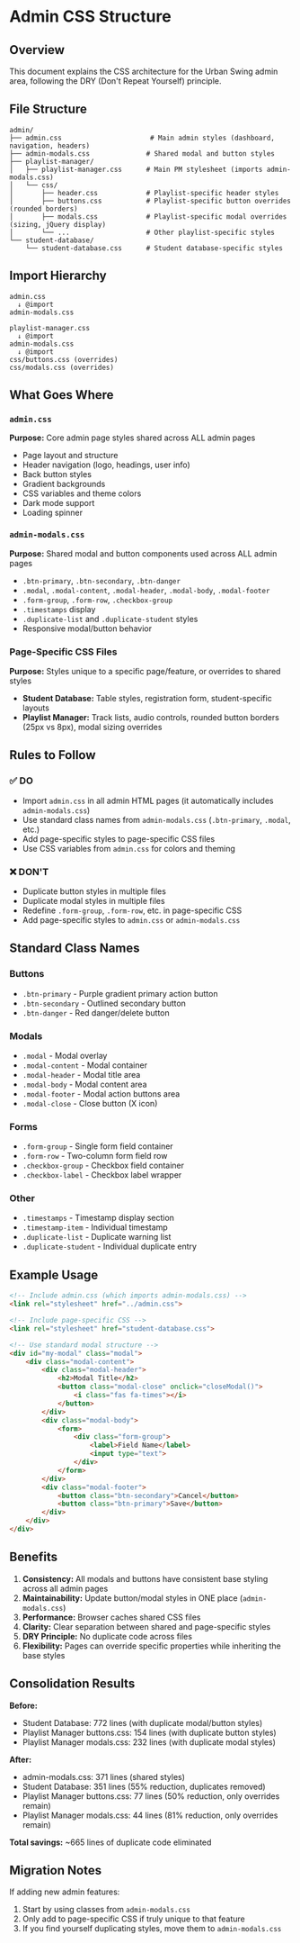 # Admin CSS Structure

## Overview
This document explains the CSS architecture for the Urban Swing admin area, following the DRY (Don't Repeat Yourself) principle.

## File Structure

```
admin/
├── admin.css                      # Main admin styles (dashboard, navigation, headers)
├── admin-modals.css              # Shared modal and button styles
├── playlist-manager/
│   ├── playlist-manager.css      # Main PM stylesheet (imports admin-modals.css)
│   └── css/
│       ├── header.css            # Playlist-specific header styles
│       ├── buttons.css           # Playlist-specific button overrides (rounded borders)
│       ├── modals.css            # Playlist-specific modal overrides (sizing, jQuery display)
│       └── ...                   # Other playlist-specific styles
└── student-database/
    └── student-database.css      # Student database-specific styles
```

## Import Hierarchy

```
admin.css
  ↓ @import
admin-modals.css

playlist-manager.css
  ↓ @import
admin-modals.css
  ↓ @import
css/buttons.css (overrides)
css/modals.css (overrides)
```

## What Goes Where

### `admin.css`
**Purpose:** Core admin page styles shared across ALL admin pages
- Page layout and structure
- Header navigation (logo, headings, user info)
- Back button styles
- Gradient backgrounds
- CSS variables and theme colors
- Dark mode support
- Loading spinner

### `admin-modals.css`
**Purpose:** Shared modal and button components used across ALL admin pages
- `.btn-primary`, `.btn-secondary`, `.btn-danger`
- `.modal`, `.modal-content`, `.modal-header`, `.modal-body`, `.modal-footer`
- `.form-group`, `.form-row`, `.checkbox-group`
- `.timestamps` display
- `.duplicate-list` and `.duplicate-student` styles
- Responsive modal/button behavior

### Page-Specific CSS Files
**Purpose:** Styles unique to a specific page/feature, or overrides to shared styles
- **Student Database:** Table styles, registration form, student-specific layouts
- **Playlist Manager:** Track lists, audio controls, rounded button borders (25px vs 8px), modal sizing overrides

## Rules to Follow

### ✅ DO
- Import `admin.css` in all admin HTML pages (it automatically includes `admin-modals.css`)
- Use standard class names from `admin-modals.css` (`.btn-primary`, `.modal`, etc.)
- Add page-specific styles to page-specific CSS files
- Use CSS variables from `admin.css` for colors and theming

### ❌ DON'T
- Duplicate button styles in multiple files
- Duplicate modal styles in multiple files
- Redefine `.form-group`, `.form-row`, etc. in page-specific CSS
- Add page-specific styles to `admin.css` or `admin-modals.css`

## Standard Class Names

### Buttons
- `.btn-primary` - Purple gradient primary action button
- `.btn-secondary` - Outlined secondary button
- `.btn-danger` - Red danger/delete button

### Modals
- `.modal` - Modal overlay
- `.modal-content` - Modal container
- `.modal-header` - Modal title area
- `.modal-body` - Modal content area
- `.modal-footer` - Modal action buttons area
- `.modal-close` - Close button (X icon)

### Forms
- `.form-group` - Single form field container
- `.form-row` - Two-column form field row
- `.checkbox-group` - Checkbox field container
- `.checkbox-label` - Checkbox label wrapper

### Other
- `.timestamps` - Timestamp display section
- `.timestamp-item` - Individual timestamp
- `.duplicate-list` - Duplicate warning list
- `.duplicate-student` - Individual duplicate entry

## Example Usage

```html
<!-- Include admin.css (which imports admin-modals.css) -->
<link rel="stylesheet" href="../admin.css">

<!-- Include page-specific CSS -->
<link rel="stylesheet" href="student-database.css">

<!-- Use standard modal structure -->
<div id="my-modal" class="modal">
    <div class="modal-content">
        <div class="modal-header">
            <h2>Modal Title</h2>
            <button class="modal-close" onclick="closeModal()">
                <i class="fas fa-times"></i>
            </button>
        </div>
        <div class="modal-body">
            <form>
                <div class="form-group">
                    <label>Field Name</label>
                    <input type="text">
                </div>
            </form>
        </div>
        <div class="modal-footer">
            <button class="btn-secondary">Cancel</button>
            <button class="btn-primary">Save</button>
        </div>
    </div>
</div>
```

## Benefits

1. **Consistency:** All modals and buttons have consistent base styling across all admin pages
2. **Maintainability:** Update button/modal styles in ONE place (`admin-modals.css`)
3. **Performance:** Browser caches shared CSS files
4. **Clarity:** Clear separation between shared and page-specific styles
5. **DRY Principle:** No duplicate code across files
6. **Flexibility:** Pages can override specific properties while inheriting the base styles

## Consolidation Results

**Before:**
- Student Database: 772 lines (with duplicate modal/button styles)
- Playlist Manager buttons.css: 154 lines (with duplicate button styles)
- Playlist Manager modals.css: 232 lines (with duplicate modal styles)

**After:**
- admin-modals.css: 371 lines (shared styles)
- Student Database: 351 lines (55% reduction, duplicates removed)
- Playlist Manager buttons.css: 77 lines (50% reduction, only overrides remain)
- Playlist Manager modals.css: 44 lines (81% reduction, only overrides remain)

**Total savings:** ~665 lines of duplicate code eliminated

## Migration Notes

If adding new admin features:
1. Start by using classes from `admin-modals.css`
2. Only add to page-specific CSS if truly unique to that feature
3. If you find yourself duplicating styles, move them to `admin-modals.css`
